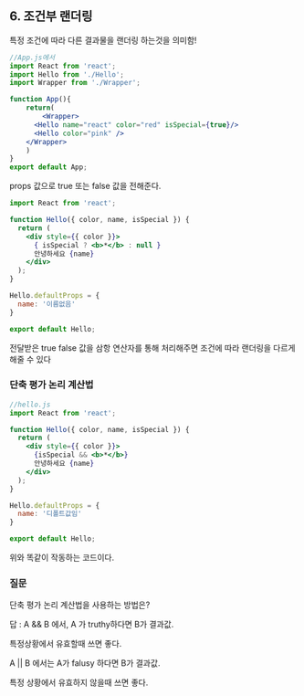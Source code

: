 ## 6. 조건부 랜더링

특정 조건에 따라 다른 결과물을 랜더링 하는것을 의미함!

```jsx
//App.js에서
import React from 'react';
import Hello from './Hello';
import Wrapper from './Wrapper';

function App(){
	return(
		<Wrapper>
      <Hello name="react" color="red" isSpecial={true}/>
      <Hello color="pink" />
    </Wrapper>
	)
}
export default App;
```

props 값으로 true 또는 false 값을 전해준다.

```jsx
import React from 'react';

function Hello({ color, name, isSpecial }) {
  return (
    <div style={{ color }}>
      { isSpecial ? <b>*</b> : null }
      안녕하세요 {name}
    </div>
  );
}

Hello.defaultProps = {
  name: '이름없음'
}

export default Hello;
```

전달받은 true false 값을 삼항 연산자를 통해 처리해주면 조건에 따라 랜더링을 다르게 해줄 수 있다

### 단축 평가 논리 계산법

```jsx
//hello.js
import React from 'react';

function Hello({ color, name, isSpecial }) {
  return (
    <div style={{ color }}>
      {isSpecial && <b>*</b>}
      안녕하세요 {name}
    </div>
  );
}

Hello.defaultProps = {
  name: '디폴트값임'
}

export default Hello;
```

위와 똑같이 작동하는 코드이다.

### 질문

단축 평가 논리 계산법을 사용하는 방법은?

답 : A && B 에서, A 가 truthy하다면 B가 결과값.

특정상황에서 유효할때 쓰면 좋다.

A || B 에서는 A가 falusy 하다면 B가 결과값.

특정 상황에서 유효하지 않을때 쓰면 좋다.